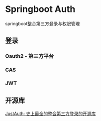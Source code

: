 # Springboot Auth

springboot整合第三方登录与权限管理

## 登录

### Oauth2 - 第三方平台



### CAS


### JWT





## 开源库

[JustAuth: 史上最全的整合第三方登录的开源库](https://github.com/justauth/JustAuth)


